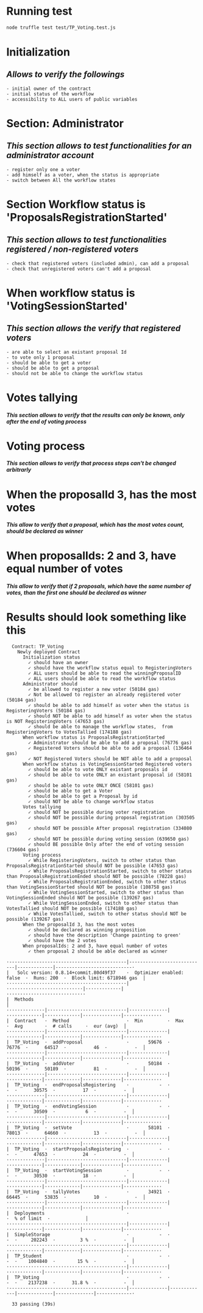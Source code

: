 # Running test
```sh
node truffle test test/TP_Voting.test.js
```

# Initialization
## _Allows to verify the followings_
    - initial owner of the contract
    - initial status of the workflow
    - accessibility to ALL users of public variables

# Section: Administrator
## _This section allows to test functionalities for an administrator account_
    - register only one a voter
    - add himself as a voter, when the status is appropriate
    - switch between All the workflow states

# Section Workflow status is 'ProposalsRegistrationStarted'
## _This section allows to test functionalities registered / non-registered voters_
    - check that registered voters (included admin), can add a proposal
    - check that unregistered voters can't add a proposal

# When workflow status is 'VotingSessionStarted'
## _This section allows the verify that registered voters_
    - are able to select an existant proposal Id
    - to vote only 1 proposal
    - should be able to get a voter
    - should be able to get a proposal
    - should not be able to change the workflow status

# Votes tallying
#### _This section allows to verify that the results can only be known, only after the end of voting process_

# Voting process
#### _This section allows to verify that process steps can't be changed arbitrarly_

# When the proposalId 3, has the most votes
#### _This allow to verify that a proposal, which has the most votes count, should be declared as winner_

# When proposalIds: 2 and 3, have equal number of votes
#### _This allow to verify that if 2 proposals, which have the same number of votes, than the first one should be declared as winner_

# Results should look something like this
```
  Contract: TP_Voting
    Newly deployed Contract
      Initialization status
        ✓ should have an owner
        ✓ should have the workflow status equal to RegisteringVoters
        ✓ ALL users should be able to read the winningProposalID
        ✓ ALL users should be able to read the workflow status
      Administrator should
        ✓ be allowed to register a new voter (50184 gas)
        ✓ Not be allowed to register an already registered voter (50184 gas)
        ✓ should be able to add himself as voter when the status is RegisteringVoters (50184 gas)
        ✓ should NOT be able to add himself as voter when the status is NOT RegisteringVoters (47653 gas)
        ✓ should be able to manage the workflow states,  from RegisteringVoters to VotesTallied (174188 gas)
      When workflow status is ProposalsRegistrationStarted
        ✓ Administrator should be able to add a proposal (76776 gas)
        ✓ Registered Voters should be able to add a proposal (136464 gas)
        ✓ NOT Registered Voters should be NOT able to add a proposal
      When workflow status is VotingSessionStarted Registered voters
        ✓ should be able to vote ONLY existant proposals id
        ✓ should be able to vote ONLY an existant proposal id (58101 gas)
        ✓ should be able to vote ONLY ONCE (58101 gas)
        ✓ should be able to get a Voter
        ✓ should be able to get a Proposal by id
        ✓ should NOT be able to change workflow status
      Votes tallying
        ✓ should NOT be possible during voter registration
        ✓ should NOT be possible during proposal registration (303505 gas)
        ✓ should NOT be possible After proposal registration (334080 gas)
        ✓ should NOT be possible during voting session (639650 gas)
        ✓ should BE possible Only after the end of voting session (736604 gas)
      Voting process
        ✓ While RegisteringVoters, switch to other status than ProposalsRegistrationStarted should NOT be possible (47653 gas)
        ✓ While ProposalsRegistrationStarted, switch to other status than ProposalsRegistrationEnded should NOT be possible (78228 gas)
        ✓ While ProposalsRegistrationEnded, switch to other status than VotingSessionStarted should NOT be possible (108758 gas)
        ✓ While VotingSessionStarted, switch to other status than VotingSessionEnded should NOT be possible (139267 gas)
        ✓ While VotingSessionEnded, switch to other status than VotesTallied should NOT be possible (174188 gas)
        ✓ While VotesTallied, switch to other status should NOT be possible (139267 gas)
      When the proposalId 3, has the most votes
        ✓ should be declared as winning proposition
        ✓ should have the description 'Change painting to green'
        ✓ should have the 2 votes
      When proposalIds: 2 and 3, have equal number of votes
        ✓ then proposal 2 should be able declared as winner

·-------------------------------------------|----------------------------|-------------|----------------------------·
|   Solc version: 0.8.14+commit.80d49f37    ·  Optimizer enabled: false  ·  Runs: 200  ·  Block limit: 6718946 gas  │
············································|····························|·············|·····························
|  Methods                                                                                                          │
··············|·····························|··············|·············|·············|··············|··············
|  Contract   ·  Method                     ·  Min         ·  Max        ·  Avg        ·  # calls     ·  eur (avg)  │
··············|·····························|··············|·············|·············|··············|··············
|  TP_Voting  ·  addProposal                ·       59676  ·      76776  ·      64517  ·          46  ·          -  │
··············|·····························|··············|·············|·············|··············|··············
|  TP_Voting  ·  addVoter                   ·       50184  ·      50196  ·      50189  ·          81  ·          -  │
··············|·····························|··············|·············|·············|··············|··············
|  TP_Voting  ·  endProposalsRegistering    ·           -  ·          -  ·      30575  ·          17  ·          -  │
··············|·····························|··············|·············|·············|··············|··············
|  TP_Voting  ·  endVotingSession           ·           -  ·          -  ·      30509  ·           6  ·          -  │
··············|·····························|··············|·············|·············|··············|··············
|  TP_Voting  ·  setVote                    ·       58101  ·      78013  ·      64660  ·          13  ·          -  │
··············|·····························|··············|·············|·············|··············|··············
|  TP_Voting  ·  startProposalsRegistering  ·           -  ·          -  ·      47653  ·          24  ·          -  │
··············|·····························|··············|·············|·············|··············|··············
|  TP_Voting  ·  startVotingSession         ·           -  ·          -  ·      30530  ·          18  ·          -  │
··············|·····························|··············|·············|·············|··············|··············
|  TP_Voting  ·  tallyVotes                 ·       34921  ·      66445  ·      53835  ·          10  ·          -  │
··············|·····························|··············|·············|·············|··············|··············
|  Deployments                              ·                                          ·  % of limit  ·             │
············································|··············|·············|·············|··············|··············
|  SimpleStorage                            ·           -  ·          -  ·     202243  ·         3 %  ·          -  │
············································|··············|·············|·············|··············|··············
|  TP_Student                               ·           -  ·          -  ·    1004840  ·        15 %  ·          -  │
············································|··············|·············|·············|··············|··············
|  TP_Voting                                ·           -  ·          -  ·    2137238  ·      31.8 %  ·          -  │
·-------------------------------------------|--------------|-------------|-------------|--------------|-------------·

  33 passing (39s)
```
